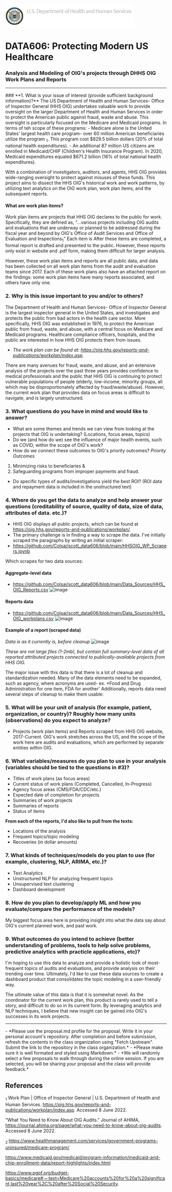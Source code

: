 ![image info](https://github.com/Colsai/scott_data606/blob/main/hhsoig-banner-logo.png)  
# DATA606: Protecting Modern US Healthcare
### Analysis and Modeling of OIG's projects through DHHS OIG Work Plans and Reports
<hr/>  
### **1. What is your issue of interest (provide sufficient background information)?**  
The US Department of Health and Human Services- Office of Inspector General (HHS OIG) undertakes valuable work to provide oversight on the larger Department of Health and Human Services in order to protect the American public against fraud, waste and abuse. This oversight is particularly focused on the Medicare and Medicaid programs. In terms of teh scope of these programs:
- Medicare alone is the United States' largest health care program- over 60 million American beneficiaries utilize the program <sub>1</sub>. This program cost $829.5 billion dollars (20% of total national health expenditures).
- An additional 87 million US citizens are enrolled in Medicaid/CHIP (Children's Health Insurance Program). In 2020, Medicaid expenditures equaled $671.2 billion (16% of total national health expenditures).

With a combination of investigators, auditors, and agents, HHS OIG provides wide-ranging oversight to protect against misuses of these funds. This project aims to dissect the HHS OIG's historical work and work patterns, by utilizing text analytics on the OIG work plan, work plan items, and the subsequent reports. 

#### What are work plan items?

Work plan items are  projects that HHS OIG declares to the public for work. Specifically, they are defined as, "...various projects including OIG audits and evaluations that are underway or planned to be addressed during the fiscal year and beyond by OIG's Office of Audit Services and Office of Evaluation and Inspections<sub>1</sub>"  Each item is After these items are completed, a formal report is drafted and presented to the public. However, these reports only exist in website and .pdf form, making them difficult for larger analysis.

However, these work plan items and reports are all public data, and data has been collected on all work plan items from the audit and evaluation teams since 2017. Each of these work plans also have an attached report on the findings: some work plan items have many reports associated, and others have only one.

### **2. Why is this issue important to you and/or to others?**  
The Department of Health and Human Services- Office of Inspector General is the largest inspector general in the United States, and investigates and protects the public from bad actors in the health care sector. More specifically, HHS OIG was established in 1976, to protect the American public from fraud, waste, and abuse, with a central focus on Medicare and Medicaid programs. Healthcare compliance officers, hospitals, and the public are interested in how HHS OIG protects them from issues.   
- *The work plan can be found at: https://oig.hhs.gov/reports-and-publications/workplan/index.asp.*

There are many avenues for fraud, waste, and abuse, and an extensive analysis of the projects over the past three years provides confidence to medical professionals and the public that HHS OIG is continuing to protect vulnerable populations of people (elderly, low-income, minority groups, all which may be disproportionately affected by fraud/waste/abuse). However, the current work plan that provides data on focus areas is difficult to navigate, and is largely unstructured. 

### **3. What questions do you have in mind and would like to answer?** 
- What are some themes and trends we can view from looking at the projects that OIG is undertaking? (Locations, focus areas, topics)
- Do we (and how do we) see the influence of major health events, such as COVID, within the scope of OIG's work?
- How do we connect these outcomes to OIG's priority outcomes?
*Priority Outcomes*
1. Minimizing risks to beneficiaries & 
2. Safeguarding programs from improper payments and fraud. 
- Do specific types of audits/investigations yield the best ROI? (ROI data and repayment data is included in the unstructured text)

### **4. Where do you get the data to analyze and help answer your questions (creditability of source, quality of data, size of data, attributes of data. etc.)?**  
- HHS OIG displays all public projects, which can be found at https://oig.hhs.gov/reports-and-publications/workplan/.
- The primary challenge is in finding a way to scrape the data. I've initially scraped the paragraphs by writing an initial scraper: 
- https://github.com/Colsai/scott_data606/blob/main/HHSOIG_WP_Scrapers.ipynb

Which scrapes for two data sources:

#### Aggregate-level data
- https://github.com/Colsai/scott_data606/blob/main/Data_Sources/HHS_OIG_Reports.csv
![image](https://user-images.githubusercontent.com/70355052/172527208-be0283b0-512e-49b7-bf5a-820226907e39.png)

#### Reports data
- https://github.com/Colsai/scott_data606/blob/main/Data_Sources/HHS_OIG_workplans.csv
![image](https://user-images.githubusercontent.com/70355052/172527255-2f155ac1-1d6c-4be7-8be7-1c0334cbf247.png)

#### Example of a report (scraped data)
*Data is as it currently is, before cleanup*
![image](https://user-images.githubusercontent.com/70355052/172527504-e34cc318-9858-49fc-b9b8-8d37499ecb9a.png)

*These are not large files (1-2mb), but contain full summary-level data of all reported attributed projects connected to publically-available projects from HHS OIG.*

The major issue with this data is that there is a lot of cleanup and standardization needed. Many of the data elements need to be expanded, such as agency, where acronyms are used- ex. *Food and Drug Administration for one item, FDA for another' Additionally, reports data need several steps of cleanup to make them usable:

### **5. What will be your unit of analysis (for example, patient, organization, or country)? Roughly how many units (observations) do you expect to analyze?**  
- Projects (work plan items) and Reports scraped from HHS OIG website, 2017-Current. OIG's work stretches across the US, and the scope of the work here are audits and evaluations, which are performed by separate entities within OIG.
 
### **6. What variables/measures do you plan to use in your analysis (variables should be tied to the questions in #3)?**  
- Titles of work plans (as focus areas)
- Current status of work plans (Completed, Cancelled, In-Progress)
- Agency focus areas (CMS/FDA/CDC/etc.)
- Expected date of completion for projects
- Summaries of work projects
- Summaries of reports
- Status of items

**From each of the reports, I'd also like to pull from the texts:**
- Locations of the analysis
- Frequent topics/topic modeling
- Recoveries (in dollar amounts)

### **7. What kinds of techniques/models do you plan to use (for example, clustering, NLP, ARIMA, etc.)?**  
- Text Analytics
- Unstructured NLP for analyzing frequent topics
- Unsupervised text clustering
- Dashboard development

### **8. How do you plan to develop/apply ML and how you evaluate/compare the performance of the models?**
My biggest focus area here is providing insight into what the data say about OIG's current planned work, and past work.

### **9. What outcomes do you intend to achieve (better understanding of problems, tools to help solve problems, predictive analytics with practicle applications, etc)?**  
I'm hoping to use this data to analyze and provide a holistic look of most-frequent topics of audits and evaluations, and provide analysis on their trending over time. Ultimately, I'd like to use these data sources to create a dashboard product that consolidates the topic modeling in a user-friendly way. 

The ultimate value of this data is that it is somewhat novel. As the coordinator for the current work plan, this product is rarely used to tell a story, and difficult to do so in its current form. By leveraging analytics and NLP techniques, I believe that new insight can be gained into OIG's successes in its work projects.

<hr>
- *Please use the proposal.md profile for the proposal. Write it in your personal account's repository. After completion and before submission, refresh the contents in the class organization using "Fetch Upstream". Submit the link to the repository in the class organization.*
- *Please make sure it is well formated and styled using Markdown.*
- *We will randomly select a few proposals to walk through during the online session. If you are selected, you will be sharing your proposal and the class will provide feedback.*

## References
<sub>1</sub> Work Plan | Office of Inspector General | U.S. Department of Health and Human Services. https://oig.hhs.gov/reports-and-publications/workplan/index.asp. Accessed 8 June 2022.

“What You Need to Know About OIG Audits.” Journal of AHIMA, https://journal.ahima.org/page/what-you-need-to-know-about-oig-audits. Accessed 8 June 2022.

<sub>2 </sub>https://www.healthmanagement.com/services/government-programs-uninsured/medicare-program/ 

https://www.medicaid.gov/medicaid/program-information/medicaid-and-chip-enrollment-data/report-highlights/index.html

https://www.pgpf.org/budget-basics/medicare#:~:text=Medicare%20accounts%20for%20a%20significant,last%20year%2C%20after%20Social%20Security.
